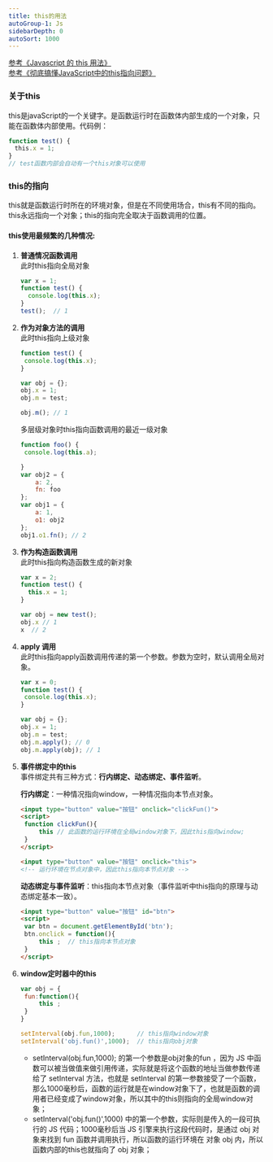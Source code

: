```yaml
---
title: this的用法
autoGroup-1: Js
sidebarDepth: 0
autoSort: 1000
---
```


[参考《Javascript 的 this 用法》](https://www.ruanyifeng.com/blog/2010/04/using_this_keyword_in_javascript.html)      
[参考《彻底搞懂JavaScript中的this指向问题》](https://zhuanlan.zhihu.com/p/42145138)

### 关于this
this是javaScript的一个关键字。是函数运行时在函数体内部生成的一个对象，只能在函数体内部使用。代码例： 
```js
function test() {
　this.x = 1;
}
// test函数内部会自动有一个this对象可以使用
```

### this的指向
this就是函数运行时所在的环境对象，但是在不同使用场合，this有不同的指向。   
this永远指向一个对象；this的指向完全取决于函数调用的位置。    

#### this使用最频繁的几种情况:   
1. **普通情况函数调用**      
   此时this指向全局对象
   ```js
   var x = 1;
   function test() {
     console.log(this.x);
   }
   test();  // 1
   ```

2. **作为对象方法的调用**     
   此时this指向上级对象
   ```js
   function test() {
    console.log(this.x);
   }

   var obj = {};
   obj.x = 1;
   obj.m = test;

   obj.m(); // 1
   ```

   多层级对象时this指向函数调用的最近一级对象   
   ```js
   function foo() {
    console.log(this.a);

   }
   var obj2 = {
       a: 2,
       fn: foo
   };
   var obj1 = {
       a: 1,
       o1: obj2
   };
   obj1.o1.fn(); // 2
   ```
3. **作为构造函数调用**     
   此时this指向构造函数生成的新对象   
   ```js
   var x = 2;
   function test() {
     this.x = 1;
   }

   var obj = new test();
   obj.x // 1
   x  // 2
   ```  
   
4. **apply 调用**   
   此时this指向apply函数调用传递的第一个参数。参数为空时，默认调用全局对象。       
   ```js
   var x = 0;
   function test() {
    console.log(this.x);
   }

   var obj = {};
   obj.x = 1;
   obj.m = test;
   obj.m.apply(); // 0
   obj.m.apply(obj); // 1
   ```
   
5. **事件绑定中的this**   
   事件绑定共有三种方式：**行内绑定、动态绑定、事件监听**。    

   **行内绑定**：一种情况指向window，一种情况指向本节点对象。        
   ```html
   <input type="button" value="按钮" onclick="clickFun()">
   <script>
    function clickFun(){
        this // 此函数的运行环境在全局window对象下，因此this指向window;
    }
   </script>

   <input type="button" value="按钮" onclick="this">
   <!-- 运行环境在节点对象中，因此this指向本节点对象 -->
   ```

   **动态绑定与事件监听**：this指向本节点对象（事件监听中this指向的原理与动态绑定基本一致）。    
   ```html
   <input type="button" value="按钮" id="btn">
   <script>
    var btn = document.getElementById('btn');
    btn.onclick = function(){
        this ;  // this指向本节点对象
    }
   </script>
   ```

6. **window定时器中的this**     
   ```js
   var obj = {
    fun:function(){
        this ;
    }
   }

   setInterval(obj.fun,1000);      // this指向window对象
   setInterval('obj.fun()',1000);  // this指向obj对象
   ```
   - setInterval(obj.fun,1000); 的第一个参数是obj对象的fun ，因为 JS 中函数可以被当做值来做引用传递，实际就是将这个函数的地址当做参数传递给了 setInterval 方法，也就是 setInterval 的第一参数接受了一个函数，那么1000毫秒后，函数的运行就是在window对象下了，也就是函数的调用者已经变成了window对象，所以其中的this则指向的全局window对象；
   - setInterval('obj.fun()',1000) 中的第一个参数，实际则是传入的一段可执行的 JS 代码；1000毫秒后当 JS 引擎来执行这段代码时，是通过 obj 对象来找到 fun 函数并调用执行，所以函数的运行环境在 对象 obj 内，所以函数内部的this也就指向了 obj 对象；



